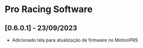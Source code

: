 # Pro Racing Software

## [0.6.0.1] - 23/09/2023

 - Adicionado tela para atualização de firmware no MotionPRS
